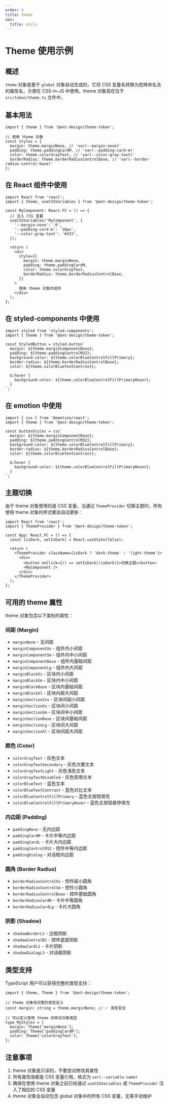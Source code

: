 ```yaml
---
order: 3
title: theme
nav:
  title: utils
---
```


# Theme 使用示例

## 概述

`theme` 对象是基于 `global` 对象自动生成的，它将 CSS 变量名转换为驼峰命名法的属性名，方便在 CSS-in-JS 中使用。theme 对象现在位于 `src/token/theme.ts` 文件中。

## 基本用法

```tsx | pure
import { theme } from '@ant-design/theme-token';

// 使用 theme 对象
const styles = {
  margin: theme.marginNone, // 'var(--margin-none)'
  padding: theme.paddingCardM, // 'var(--padding-card-m)'
  color: theme.colorGrayText, // 'var(--color-gray-text)'
  borderRadius: theme.borderRadiusControlBase, // 'var(--border-radius-control-base)'
};
```

## 在 React 组件中使用

```tsx | pure
import React from 'react';
import { theme, useCSSVariables } from '@ant-design/theme-token';

const MyComponent: React.FC = () => {
  // 注入 CSS 变量
  useCSSVariables('MyComponent', {
    '--margin-none': '0',
    '--padding-card-m': '16px',
    '--color-gray-text': '#333',
  });

  return (
    <div
      style={{
        margin: theme.marginNone,
        padding: theme.paddingCardM,
        color: theme.colorGrayText,
        borderRadius: theme.borderRadiusControlBase,
      }}
    >
      使用 theme 对象的组件
    </div>
  );
};
```

## 在 styled-components 中使用

```tsx | pure
import styled from 'styled-components';
import { theme } from '@ant-design/theme-token';

const StyledButton = styled.button`
  margin: ${theme.marginComponentBase};
  padding: ${theme.paddingControlM32};
  background-color: ${theme.colorBlueControlFillPrimary};
  border-radius: ${theme.borderRadiusControlBase};
  color: ${theme.colorBlueTextContrast};

  &:hover {
    background-color: ${theme.colorBlueControlFillPrimaryHover};
  }
`;
```

## 在 emotion 中使用

```tsx | pure
import { css } from '@emotion/react';
import { theme } from '@ant-design/theme-token';

const buttonStyles = css`
  margin: ${theme.marginComponentBase};
  padding: ${theme.paddingControlM32};
  background-color: ${theme.colorBlueControlFillPrimary};
  border-radius: ${theme.borderRadiusControlBase};
  color: ${theme.colorBlueTextContrast};

  &:hover {
    background-color: ${theme.colorBlueControlFillPrimaryHover};
  }
`;
```

## 主题切换

由于 theme 对象使用的是 CSS 变量，当通过 `ThemeProvider` 切换主题时，所有使用 theme 对象的样式都会自动更新：

```tsx | pure
import React from 'react';
import { ThemeProvider } from '@ant-design/theme-token';

const App: React.FC = () => {
  const [isDark, setIsDark] = React.useState(false);

  return (
    <ThemeProvider className={isDark ? 'dark-theme' : 'light-theme'}>
      <div>
        <button onClick={() => setIsDark(!isDark)}>切换主题</button>
        <MyComponent />
      </div>
    </ThemeProvider>
  );
};
```

## 可用的 theme 属性

theme 对象包含以下类别的属性：

### 间距 (Margin)

- `marginNone` - 无间距
- `marginComponentXs` - 组件内小间距
- `marginComponentSm` - 组件内中小间距
- `marginComponentBase` - 组件内基础间距
- `marginComponentLg` - 组件内大间距
- `marginBlockXs` - 区块内小间距
- `marginBlockSm` - 区块内中小间距
- `marginBlockBase` - 区块内基础间距
- `marginBlockXl` - 区块内超大间距
- `marginSection2xs` - 区块间超小间距
- `marginSectionXs` - 区块间小间距
- `marginSectionSm` - 区块间中小间距
- `marginSectionBase` - 区块间基础间距
- `marginSectionLg` - 区块间大间距
- `marginSectionXl` - 区块间超大间距

### 颜色 (Color)

- `colorGrayText` - 灰色文本
- `colorGrayTextSecondary` - 灰色次要文本
- `colorGrayTextLight` - 灰色浅色文本
- `colorGrayTextDisabled` - 灰色禁用文本
- `colorBlueText` - 蓝色文本
- `colorBlueTextContrast` - 蓝色对比文本
- `colorBlueControlFillPrimary` - 蓝色主按钮填充
- `colorBlueControlFillPrimaryHover` - 蓝色主按钮悬停填充

### 内边距 (Padding)

- `paddingNone` - 无内边距
- `paddingCardM` - 卡片中等内边距
- `paddingCardL` - 卡片大内边距
- `paddingControlM32` - 控件中等内边距
- `paddingDialog` - 对话框内边距

### 圆角 (Border Radius)

- `borderRadiusControlXs` - 控件超小圆角
- `borderRadiusControlSm` - 控件小圆角
- `borderRadiusControlBase` - 控件基础圆角
- `borderRadiusCardM` - 卡片中等圆角
- `borderRadiusCardLg` - 卡片大圆角

### 阴影 (Shadow)

- `shadowBorderL1` - 边框阴影
- `shadowControlB1` - 控件底部阴影
- `shadowCardL1` - 卡片阴影
- `shadowDialogL3` - 对话框阴影

## 类型支持

TypeScript 用户可以获得完整的类型支持：

```tsx | pure
import { theme, Theme } from '@ant-design/theme-token';

// theme 对象有完整的类型定义
const margin: string = theme.marginNone; // ✅ 类型安全

// 可以定义使用 theme 的样式对象类型
type MyStyles = {
  margin: Theme['marginNone'];
  padding: Theme['paddingCardM'];
  color: Theme['colorGrayText'];
};
```

## 注意事项

1. theme 对象是只读的，不要尝试修改其属性
2. 所有属性值都是 CSS 变量引用，格式为 `var(--variable-name)`
3. 确保在使用 theme 对象之前已经通过 `useCSSVariables` 或 `ThemeProvider` 注入了相应的 CSS 变量
4. theme 对象会自动包含 global 对象中的所有 CSS 变量，无需手动维护
